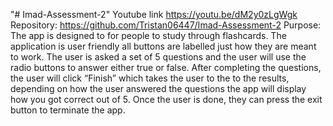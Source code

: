 "# Imad-Assessment-2" 
Youtube link https://youtu.be/dM2y0zLgWgk 
Repository:
https://github.com/Tristan06447/Imad-Assessment-2
Purpose: The app is designed to for people to study through flashcards. The application is user friendly all buttons are labelled just how they are meant to work. The user is asked a set of 5 questions and the user will use the radio buttons to answer either true or false. After completing the questions, the user will click “Finish” which takes the user to the to the results, depending on how the user answered the questions the app will display how you got correct out of 5. Once the user is done, they can press the exit button to terminate the app.





